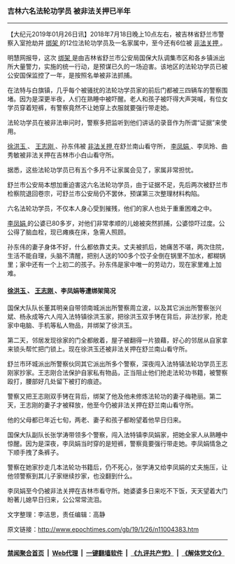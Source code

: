 ### 吉林六名法轮功学员 被非法关押已半年
------------------------

<p>
 【大纪元2019年01月26日讯】2018年7月18日晚上10点左右，被吉林省舒兰市警察入室抢劫并
 <a href="http://www.epochtimes.com/gb/tag/%E7%BB%91%E6%9E%B6.html">
  绑架
 </a>
 的12位法轮功学员及一名家属中，至今还有6位被
 <a href="http://www.epochtimes.com/gb/tag/%E9%9D%9E%E6%B3%95%E5%85%B3%E6%8A%BC.html">
  非法关押
 </a>
 。
</p>
<p>
 明慧网报导，这次
 <a href="http://www.epochtimes.com/gb/tag/%E7%BB%91%E6%9E%B6.html">
  绑架
 </a>
 是由吉林省舒兰市公安局国保大队调集市区和各乡镇派出所大量警力，实施的统一行动，是预谋已久的一场迫害。该地区的法轮功学员已被公安国保监控了一年，是按照名单被非法抓捕。
</p>
<p>
 在法特与白旗镇，几乎每个被骚扰的法轮功学员家的前后门都被三四辆车的警察围堵。因为是深更半夜，人们在熟睡中被吓醒。老人和孩子被吓得大声哭喊，有位女学员穿着短裤，有警察竟然不让她穿上衣服就要强行带走她。
</p>
<p>
 法轮功学员在被非法审问时，警察多把监听到他们讲话的录音作为所谓“证据”来使用。
</p>
<p>
 <a href="http://www.epochtimes.com/gb/tag/%E5%BE%90%E6%B4%AA%E7%8E%89.html">
  徐洪玉
 </a>
 、
 <a href="http://www.epochtimes.com/gb/tag/%E7%8E%8B%E5%BF%97%E5%88%9A.html">
  王志刚
 </a>
 、孙东伟被
 <a href="http://www.epochtimes.com/gb/tag/%E9%9D%9E%E6%B3%95%E5%85%B3%E6%8A%BC.html">
  非法关押
 </a>
 在舒兰南山看守所，
 <a href="http://www.epochtimes.com/gb/tag/%E6%9D%8E%E5%87%A4%E5%A8%9F.html">
  李凤娟
 </a>
 、李凤玲、曲秀敏被非法关押在吉林市小白山看守所。
</p>
<p>
 据悉，这些法轮功学员已有五个多月不让家属会见了，家属非常担忧。
</p>
<p>
 舒兰市公安局本想加重迫害这六名法轮功学员，由于证据不足，先后两次被舒兰市检察院退回卷宗，可舒兰市公安局仍不罢休，预谋第三次整理材料构陷。
</p>
<p>
 六名法轮功学员，不仅本人身心受到摧残，他们的家人也处于重重困难之中。
</p>
<p>
 <a href="http://www.epochtimes.com/gb/tag/%E6%9D%8E%E5%87%A4%E5%A8%9F.html">
  李凤娟
 </a>
 的公婆已80多岁，对他们非常孝顺的儿媳被突然抓捕，公婆惊吓过度。公公得了脑血栓，现已瘫痪在床，急需人照顾。
</p>
<p>
 孙东伟的妻子身体不好，什么都依靠丈夫。丈夫被抓后，她痛苦不堪，两次住院，生活不能自理，头脑不清醒，把别人送的100多个饺子全倒在锅里不加水，都糊锅里；家中还有一个上初二的孩子。孙东伟是家中唯一的劳动力，现在家里难上加难。
</p>
<h4>
 <b>
  <a href="http://www.epochtimes.com/gb/tag/%E5%BE%90%E6%B4%AA%E7%8E%89.html">
   徐洪玉
  </a>
  、
  <a href="http://www.epochtimes.com/gb/tag/%E7%8E%8B%E5%BF%97%E5%88%9A.html">
   王志刚
  </a>
  、李凤娟等遭绑架简况
 </b>
</h4>
<p>
 国保大队队长董其明亲自带领南城派出所警察周立波，以及其它派出所警察张兴斌、杨永成等六人闯入法特镇徐洪玉家，把徐洪玉双手铐在背后，非法抄家，抢走家中电脑、手机等私人物品，并绑架了徐洪玉。
</p>
<p>
 第二天，邻居发现徐家的门全都敞着，屋子被翻得一片狼藉，好心的邻居从自家拿来锁头帮忙把门锁上。现在徐洪玉还被非法关押在舒兰南山看守所。
</p>
<p>
 舒兰市环城派出所警察伙同其它派出所多个警察，深夜闯入法特镇法轮功学员王志刚家抄家。王志刚合法保护自家私有物品，正当阻止他们抢走法轮功书籍，被警察殴打，腰部好几处留下被打的痕迹。
</p>
<p>
 警察又把王志刚双手铐在背后，绑架了他及他未修炼法轮功的妻子梅艳丽。第二天，王志刚的妻子才被释放，他至今仍被非法关押在舒兰南山看守所。
</p>
<p>
 他的父母都已年近七旬，两老、妻子和孩子都盼望着他早日归来。
</p>
<p>
 国保大队副队长张学涛带领多个警察，闯入法特镇李凤娟家，把她全家人从熟睡中惊醒。因为是深夜，李凤娟当时穿的是短裤，警察竟要强行带走她。李凤娟情急之下顺手拽了条裤子。
</p>
<p>
 警察在她家抄走几本法轮功书籍后，仍不死心，张学涛又给李凤娟的丈夫施压，让他领警察到其儿子家继续抄家，也没翻到什么。
</p>
<p>
 李凤娟至今仍被非法关押在吉林市看守所。她婆婆多日来吃不下饭，天天望着大门盼著儿媳早日归来，公公常常流泪。
</p>
<p>
 文字整理：李洁思，责任编辑：高静
</p>

原文链接：http://www.epochtimes.com/gb/19/1/26/n11004383.htm


------------------------
#### [禁闻聚合首页](https://github.com/gfw-breaker/banned-news/blob/master/README.md) &nbsp;|&nbsp; [Web代理](https://github.com/gfw-breaker/open-proxy/blob/master/README.md) &nbsp;|&nbsp; [一键翻墙软件](https://github.com/gfw-breaker/nogfw/blob/master/README.md) &nbsp;|&nbsp; [《九评共产党》](https://github.com/gfw-breaker/9ping.md/blob/master/README.md#九评之一评共产党是什么) &nbsp;|&nbsp; [《解体党文化》](https://github.com/gfw-breaker/jtdwh.md/blob/master/README.md#绪论)